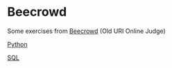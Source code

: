 # Beecrowd
Some exercises from [Beecrowd](https://www.beecrowd.com.br) (Old URI Online Judge)

[Python](https://github.com/HXwesleyXH/beecrowd/tree/main/python)

[SQL](https://github.com/HXwesleyXH/beecrowd/tree/main/sql)